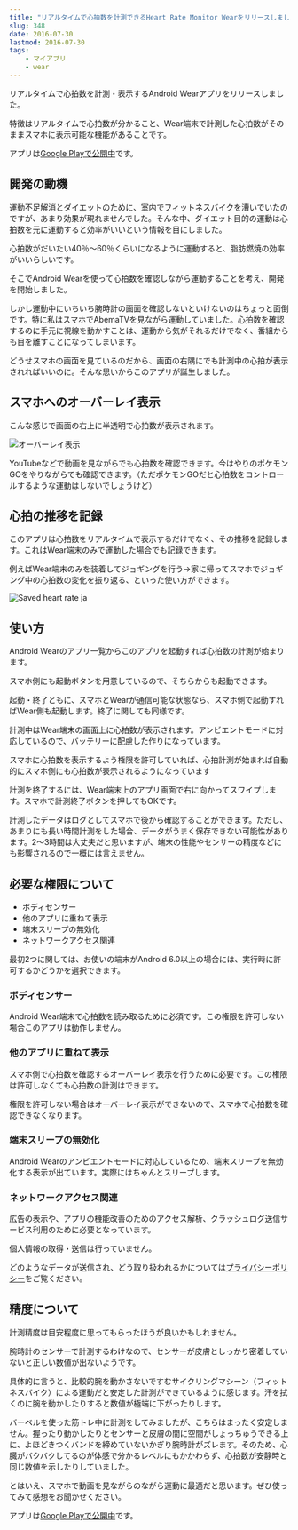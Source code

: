 ```yaml
---
title: "リアルタイムで心拍数を計測できるHeart Rate Monitor Wearをリリースしました"
slug: 348
date: 2016-07-30
lastmod: 2016-07-30
tags:
    - マイアプリ
    - wear
---
```


リアルタイムで心拍数を計測・表示するAndroid Wearアプリをリリースしました。

特徴はリアルタイムで心拍数が分かること、Wear端末で計測した心拍数がそのままスマホに表示可能な機能があることです。

アプリは<a href="https://play.google.com/store/apps/details?id=jp.gcreate.product.heartratemonitor">Google Playで公開中</a>です。


## 開発の動機


運動不足解消とダイエットのために、室内でフィットネスバイクを漕いでいたのですが、あまり効果が現れませんでした。そんな中、ダイエット目的の運動は心拍数を元に運動すると効率がいいという情報を目にしました。

心拍数がだいたい40％〜60％くらいになるように運動すると、脂肪燃焼の効率がいいらしいです。

そこでAndroid Wearを使って心拍数を確認しながら運動することを考え、開発を開始しました。

しかし運動中にいちいち腕時計の画面を確認しないといけないのはちょっと面倒です。特に私はスマホでAbemaTVを見ながら運動していました。心拍数を確認するのに手元に視線を動かすことは、運動から気がそれるだけでなく、番組からも目を離すことになってしまいます。

どうせスマホの画面を見ているのだから、画面の右隅にでも計測中の心拍が表示されればいいのに。そんな思いからこのアプリが誕生しました。


## スマホへのオーバーレイ表示


こんな感じで画面の右上に半透明で心拍数が表示されます。

![オーバーレイ表示](overlay_ja.jpg)

YouTubeなどで動画を見ながらでも心拍数を確認できます。今はやりのポケモンGOをやりながらでも確認できます。（ただポケモンGOだと心拍数をコントロールするような運動はしないでしょうけど）


## 心拍の推移を記録


このアプリは心拍数をリアルタイムで表示するだけでなく、その推移を記録します。これはWear端末のみで運動した場合でも記録できます。

例えばWear端末のみを装着してジョギングを行う→家に帰ってスマホでジョギング中の心拍数の変化を振り返る、といった使い方ができます。

![Saved heart rate ja](saved_heart_rate_ja.jpg)


## 使い方


Android Wearのアプリ一覧からこのアプリを起動すれば心拍数の計測が始まります。

スマホ側にも起動ボタンを用意しているので、そちらからも起動できます。

起動・終了ともに、スマホとWearが通信可能な状態なら、スマホ側で起動すればWear側も起動します。終了に関しても同様です。

計測中はWear端末の画面上に心拍数が表示されます。アンビエントモードに対応しているので、バッテリーに配慮した作りになっています。

スマホに心拍数を表示するよう権限を許可していれば、心拍計測が始まれば自動的にスマホ側にも心拍数が表示されるようになっています

計測を終了するには、Wear端末上のアプリ画面で右に向かってスワイプします。スマホで計測終了ボタンを押してもOKです。

計測したデータはログとしてスマホで後から確認することができます。ただし、あまりにも長い時間計測をした場合、データがうまく保存できない可能性があります。2〜3時間は大丈夫だと思いますが、端末の性能やセンサーの精度などにも影響されるので一概には言えません。


## 必要な権限について


<ul>
<li>ボディセンサー</li>
<li>他のアプリに重ねて表示</li>
<li>端末スリープの無効化</li>
<li>ネットワークアクセス関連</li>
</ul>

最初2つに関しては、お使いの端末がAndroid 6.0以上の場合には、実行時に許可するかどうかを選択できます。


### ボディセンサー


Android Wear端末で心拍数を読み取るために必須です。この権限を許可しない場合このアプリは動作しません。


### 他のアプリに重ねて表示


スマホ側で心拍数を確認するオーバーレイ表示を行うために必要です。この権限は許可しなくても心拍数の計測はできます。

権限を許可しない場合はオーバーレイ表示ができないので、スマホで心拍数を確認できなくなります。


### 端末スリープの無効化


Android Wearのアンビエントモードに対応しているため、端末スリープを無効化する表示が出ています。実際にはちゃんとスリープします。


### ネットワークアクセス関連


広告の表示や、アプリの機能改善のためのアクセス解析、クラッシュログ送信サービス利用のために必要となっています。

個人情報の取得・送信は行っていません。

どのようなデータが送信され、どう取り扱われるかについては<a href="http://gcreate.jp/privacy_policy/heartratemonitor.html">プライバシーポリシー</a>をご覧ください。


## 精度について


計測精度は目安程度に思ってもらったほうが良いかもしれません。

腕時計のセンサーで計測するわけなので、センサーが皮膚としっかり密着していないと正しい数値が出ないようです。

具体的に言うと、比較的腕を動かさないですむサイクリングマシーン（フィットネスバイク）による運動だと安定した計測ができているように感じます。汗を拭くのに腕を動かしたりすると数値が極端に下がったりします。

バーベルを使った筋トレ中に計測をしてみましたが、こちらはまったく安定しません。握ったり動かしたりとセンサーと皮膚の間に空間がしょっちゅうできる上に、よほどきつくバンドを締めていないかぎり腕時計がズレます。そのため、心臓がバクバクしてるのが体感で分かるレベルにもかかわらず、心拍数が安静時と同じ数値を示したりしていました。

とはいえ、スマホで動画を見ながらのながら運動に最適だと思います。ぜひ使ってみて感想をお聞かせください。

アプリは<a href="https://play.google.com/store/apps/details?id=jp.gcreate.product.heartratemonitor">Google Playで公開中</a>です。


  